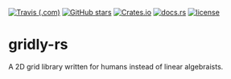 [![Travis (.com)](https://img.shields.io/travis/com/Lucretiel/gridly-rs.svg?logo=travis)](https://travis-ci.com/Lucretiel/gridly-rs/) [![GitHub stars](https://img.shields.io/github/stars/Lucretiel/gridly-rs.svg?label=stars&logo=github&logoColor=white)](https://github.com/Lucretiel/gridly-rs) [![Crates.io](https://img.shields.io/crates/d/gridly.svg?logo=rust&logoColor=white&label=crates.io)](https://crates.io/crates/gridly) [![docs.rs](https://docs.rs/gridly/badge.svg)](https://docs.rs/gridly) [![license](https://img.shields.io/github/license/Lucretiel/gridly-rs.svg)](https://crates.io/crates/gridly-rs/)

# gridly-rs
A 2D grid library written for humans instead of linear algebraists.
